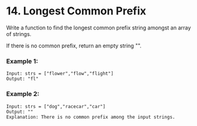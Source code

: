# 14. Longest Common Prefix

Write a function to find the longest common prefix string amongst an array of strings.

If there is no common prefix, return an empty string "".

### Example 1:
```
Input: strs = ["flower","flow","flight"]
Output: "fl"
```

### Example 2:

```
Input: strs = ["dog","racecar","car"]
Output: ""
Explanation: There is no common prefix among the input strings.
```


